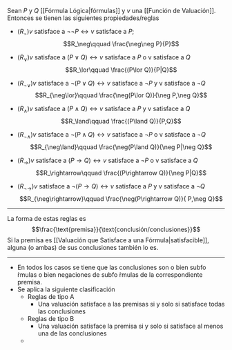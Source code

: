 Sean $P$ y $Q$ [[Fórmula Lógica|fórmulas]] y $v$ una [[Función de Valuación]]. Entonces se tienen las siguientes propiedades/reglas
- $(R_\neg) v \text{ satisface a } \neg\neg P \leftrightarrow v \text{ satisface a }P$; $$R_\neg\qquad \frac{\neg\neg P}{P}$$   

- $(R_\lor) v \text{ satisface a } (P\lor Q) \leftrightarrow v \text{ satisface a }P \text{ o v satisface a }Q$$$R_\lor\qquad \frac{(P\lor Q)}{P|Q}$$
- $(R_{\neg\lor}) v \text{ satisface a } \neg(P\lor Q) \leftrightarrow v \text{ satisface a }\neg P \text{ y v satisface a }\neg Q$$$R_{\neg\lor}\qquad \frac{\neg(P\lor Q)}{\neg P,\neg Q}$$
- $(R_{\land}) v \text{ satisface a } (P\land Q) \leftrightarrow v \text{ satisface a }P \text{ y v satisface a }Q$ $$R_\land\qquad \frac{(P\land Q)}{P,Q}$$
- $(R_{\neg\land}) v \text{ satisface a } \neg(P\land Q) \leftrightarrow v \text{ satisface a }\neg P \text{ o v satisface a }\neg Q$ $$R_{\neg\land}\qquad \frac{\neg(P\land Q)}{\neg P|\neg Q}$$
- $(R_{\rightarrow}) v \text{ satisface a } (P\rightarrow Q) \leftrightarrow v \text{ satisface a }\neg P \text{ o v satisface a }Q$ $$R_\rightarrow\qquad \frac{(P\rightarrow Q)}{\neg P|Q}$$
- $(R_{\neg\rightarrow}) v \text{ satisface a } \neg(P\rightarrow Q) \leftrightarrow v \text{ satisface a }P \text{ y v satisface a }\neg Q$ $$R_{\neg\rightarrow}\qquad \frac{\neg(P\rightarrow Q)}{ P,\neg Q}$$
***
La forma de estas reglas es $$\frac{\text{premisa}}{\text{conclusión/conclusiones}}$$
Si  la premisa es [[Valuación que Satisface a una Fórmula|satisfacible]], alguna (o ambas) de sus conclusiones también lo es.
***
- En todos los casos se tiene que las conclusiones son o bien subfo ́rmulas o bien negaciones  de subfo ́rmulas de la correspondiente premisa.
- Se aplica la siguiente clasificación
	- Reglas de tipo A
		- Una valuación satisface a las premisas si y solo si satisface todas las conclusiones
	- Reglas de tipo B
		- Una valuación satisface la premisa si y solo si satisface al menos una de las conclusiones
	- 